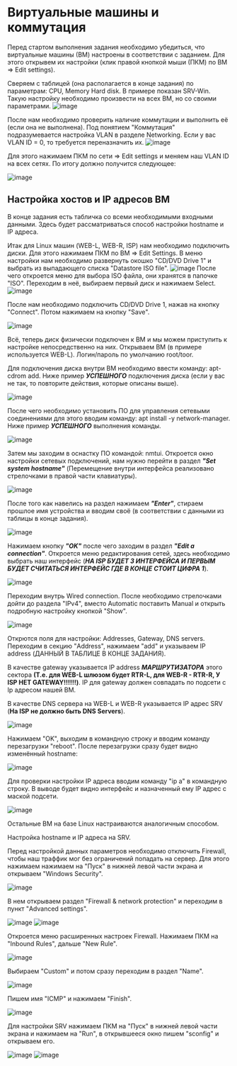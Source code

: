 # Виртуальные машины и коммутация
Перед стартом выполнения задания необходимо убедиться, что виртуальные машины (ВМ) настроены в соответствии с заданием.
Для этого открывем их настройки (клик правой кнопкой мыши (ПКМ) по ВМ => Edit settings).

Сверяем с таблицей (она располагается в конце задания) по параметрам: CPU, Memory Hard disk. В примере показан SRV-Win. Такую настройку необходимо произвести на всех ВМ, но со своими параметрами.
![image](https://user-images.githubusercontent.com/95981205/202833200-36eb736f-565e-41c6-a908-12fbd744c3e2.png)

После нам необходимо проверить наличие коммутации и выполнить её (если она не выполнена). Под понятием "Коммутация" подразумевается настройка VLAN в разделе Networking. Если у вас VLAN ID = 0, то требуется переназначить их. 
![image](https://user-images.githubusercontent.com/95981205/202833347-328a0d5e-6c09-4bf1-a034-4929979b9a3d.png)

Для этого нажимаем ПКМ по сети => Edit settings и меняем наш VLAN ID на всех сетях. По итогу должно получится следующее:

![image](https://user-images.githubusercontent.com/95981205/202833433-1c7f56c5-ca9f-400b-8436-16c021c25203.png)

## Настройка хостов и IP адресов ВМ 
В конце задания есть табличка со всеми необходимыми входными данными. Здесь будет рассматриваться способ настройки hostname и IP адреса.

Итак для Linux машин (WEB-L, WEB-R, ISP) нам необходимо подключить диски. Для этого нажимаем ПКМ по ВМ => Edit Settings. В меню настройки нам необходимо развернуть окошко "CD/DVD Drive 1" и выбрать из выпадающего списка "Datastore ISO file".
![image](https://user-images.githubusercontent.com/95981205/202833698-bed40245-1e20-4cea-90cf-a9cf4e8b4dce.png)
После чего откроется меню для выбора ISO файла, они хранятся в папочке "ISO". Переходим в неё, выбираем первый диск и нажимаем Select.
![image](https://user-images.githubusercontent.com/95981205/202833766-f805ee69-8a55-4c77-bf60-981e93ee8e4b.png)

После нам необходимо подключить CD/DVD Drive 1, нажав на кнопку "Connect". Потом нажимаем на кнопку "Save".

![image](https://user-images.githubusercontent.com/95981205/202833793-c247f1d8-9da2-44ee-b4e3-a633ff286c80.png)

Всё, теперь диск физически подключен к ВМ и мы можем приступить к настройке непосредственно на них. Открываем ВМ (в примере используется WEB-L). Логин/пароль по умолчанию root/toor.

Для подключения диска внутри ВМ необходимо ввести команду: apt-cdrom add. Ниже пример ***УСПЕШНОГО*** подключения диска (если у вас не так, то повторите действия, которые описаны выше).

![image](https://user-images.githubusercontent.com/95981205/202834127-2523ad65-6be7-481d-b902-d4b7a65d77cc.png)

После чего необходимо установить ПО для управления сетевыми соединениями для этого вводим команду: apt install -y network-manager. Ниже пример ***УСПЕШНОГО*** выполнения команды.

![image](https://user-images.githubusercontent.com/95981205/202834265-70d1d255-272b-4494-b3ff-abae6ca5efe6.png)

Затем мы заходим в оснастку ПО командой: nmtui. Откроется окно настройки сетевых подключений, нам нужно перейти в раздел ***"Set system hostname"*** (Перемещение внутри интерфейса реализовано стрелочками в правой части клавиатуры).

![image](https://user-images.githubusercontent.com/95981205/202834317-ba571ca2-0f76-423e-9b9e-046d845c220d.png)

После того как навелись на раздел нажимаем ***"Enter"***, стираем прошлое имя устройства и вводим своё (в соответствии с данными из таблицы в конце задания).

![image](https://user-images.githubusercontent.com/95981205/202834347-d42a14cd-e1ac-49ef-b15f-c4e15f3c89bf.png)

Нажимаем кнопку ***"OK"*** после чего заходим в раздел ***"Edit a connection"***. Откроется меню редактирования сетей, здесь необходимо выбрать наш интерфейс (***НА ISP БУДЕТ 3 ИНТЕРФЕЙСА И ПЕРВЫМ БУДЕТ СЧИТАТЬСЯ ИНТЕРФЕЙС ГДЕ В КОНЦЕ СТОИТ ЦИФРА 1***).

![image](https://user-images.githubusercontent.com/95981205/202834410-fbc7ebac-ec55-4bc8-97b6-98be58123f00.png)

Переходим внутрь Wired connection. После необходимо стрелочками дойти до раздела "IPv4", вместо Automatic поставить Manual и открыть подробную настройку кнопкой "Show".

![image](https://user-images.githubusercontent.com/95981205/202834496-dc020e08-58e5-4b30-be7a-70b81f2bedf3.png)

Открются поля для настройки: Addresses, Gateway, DNS servers. Переходим в секцию "Address", нажимаем "add" и указываем IP address (ДАННЫЙ В ТАБЛИЦЕ В КОНЦЕ ЗАДАНИЯ). 

В качестве gateway указывается IP address ***МАРШРУТИЗАТОРА*** этого сектора **(Т.е. для WEB-L шлюзом будет RTR-L, для WEB-R - RTR-R, У ISP НЕТ GATEWAY!!!!!!)**. IP для gateway должен совпадать по подсети с Ip адресом нашей ВМ. 

В качестве DNS сервера на WEB-L и WEB-R указывается IP адрес SRV (**На ISP не должно быть DNS Servers**).

![image](https://user-images.githubusercontent.com/95981205/202835488-48675b81-09ab-4cc1-8707-62e758f8bb3e.png)

Нажимаем "OK", выходим в командную строку и вводим команду перезагрузки "reboot". После перезагрузки сразу будет видно изменённый hostname:

![image](https://user-images.githubusercontent.com/95981205/202835550-12a75920-aa39-4b84-b32e-dd90906b09bd.png)

Для проверки настройки IP адреса вводим команду "ip a" в командную строку. В выводе будет видно интерфейс и назначенный ему IP адрес с маской подсети.

![image](https://user-images.githubusercontent.com/95981205/202835582-617df8c5-826b-40a8-965f-aacb8c18b79f.png)

Остальные ВМ на базе Linux настраиваются аналогичным способом.

Настройка hostname и IP адреса на SRV. 

Перед настройкой данных параметров необходимо отключить Firewall, чтобы наш траффик мог без ограничений попадать на сервер. Для этого нажимаем нажимаем на "Пуск" в нижней левой части экрана и открываем "Windows Security".

![image](https://user-images.githubusercontent.com/95981205/202835745-7d437fe2-80c4-4700-b1bf-0cf5bb83b480.png)

В нем открываем раздел "Firewall & network protection" и переходим в пункт "Advanced settings".

![image](https://user-images.githubusercontent.com/95981205/202835787-3c85f764-46d4-4612-aaeb-fc6398700452.png)
![image](https://user-images.githubusercontent.com/95981205/202835802-76de060e-1217-4e24-80db-85de686a5b9e.png)

Откроется меню расширенных настроек Firewall. Нажимаем ПКМ на "Inbound Rules", дальше "New Rule".

![image](https://user-images.githubusercontent.com/95981205/202835856-cdbd2222-39f9-426e-b232-19b0123dfb6e.png)

Выбираем "Custom" и потом сразу переходим в раздел "Name".

![image](https://user-images.githubusercontent.com/95981205/202835972-b11628d7-7cf1-41c2-8512-bfc0b0191909.png)

Пишем имя "ICMP" и нажимаем "Finish".

![image](https://user-images.githubusercontent.com/95981205/202835958-45e3840a-5728-4a74-b10e-1ac43ff6f7b6.png)

Для настройки SRV нажимаем ПКМ на "Пуск" в нижней левой части экрана и нажимаем на "Run", в открывшееся окно пишем "sconfig" и открываем его.

![image](https://user-images.githubusercontent.com/95981205/202835642-e7dabb2a-9850-489c-a9f9-7d7d2801a733.png)
![image](https://user-images.githubusercontent.com/95981205/202835651-ee040086-9de3-4d2b-8900-fc5b3e5dea58.png)




